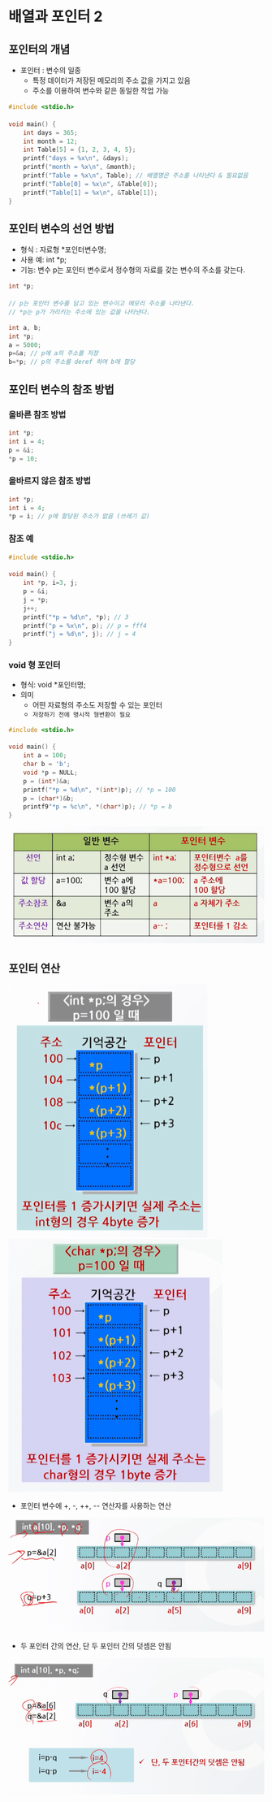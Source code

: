 # 배열과 포인터 2

## 포인터의 개념

- 포인터 : 변수의 일종
  - 특정 데이터가 저장된 메모리의 주소 값을 가지고 있음
  - 주소를 이용하여 변수와 같은 동일한 작업 가능

```c
#include <stdio.h>

void main() {
    int days = 365;
    int month = 12;
    int Table[5] = {1, 2, 3, 4, 5};
    printf("days = %x\n", &days);
    printf("month = %x\n", &month);
    printf("Table = %x\n", Table); // 배열명은 주소를 나타낸다 & 필요없음
    printf("Table[0] = %x\n", &Table[0]);
    printf("Table[1] = %x\n", &Table[1]);
}
```

## 포인터 변수의 선언 방법

- 형식 : 자료형 *포인터변수명;
- 사용 예: int *p;
- 기능: 변수 p는 포인터 변수로서 정수형의 자료를 갖는 변수의 주소를 갖는다.

```c
int *p;

// p는 포인터 변수를 담고 있는 변수이고 메모리 주소를 나타낸다.
// *p는 p가 가리키는 주소에 있는 값을 나타낸다.
```

```c
int a, b;
int *p;
a = 5000;
p=&a; // p에 a의 주소를 저장
b=*p; // p의 주소를 deref 하여 b에 할당
```

## 포인터 변수의 참조 방법

### 올바른 참조 방법

```c
int *p;
int i = 4;
p = &i;
*p = 10;
```

### 올바르지 않은 참조 방법

```c
int *p;
int i = 4;
*p = i; // p에 할당된 주소가 없음 (쓰레기 값)
```

### 참조 예

```c
#include <stdio.h>

void main() {
    int *p, i=3, j;
    p = &i;
    j = *p;
    j++;
    printf("*p = %d\n", *p); // 3
    printf("p = %x\n", p); // p = fff4
    printf("j = %d\n", j); // j = 4
}
```

### void 형 포인터

- 형식: void *포인터명;
- 의미
  - 어떤 자료형의 주소도 저장할 수 있는 포인터
  - `저장하기 전에 명시적 형변환이 필요`

```c
#include <stdio.h>

void main() {
    int a = 100;
    char b = 'b';
    void *p = NULL;
    p = (int*)&a;
    printf("*p = %d\n", *(int*)p); // *p = 100
    p = (char*)&b;
    printf9"*p = %c\n", *(char*)p); // *p = b
} 
```

![img.png](09_image/img.png)

## 포인터 연산

![img_1.png](09_image/img_1.png)
![img_2.png](09_image/img_2.png)

- 포인터 변수에 +, -, ++, -- 연산자를 사용하는 연산

![img_3.png](09_image/img_3.png)

- 두 포인터 간의 연산, 단 두 포인터 간의 덧셈은 안됨

![img_4.png](09_image/img_4.png)